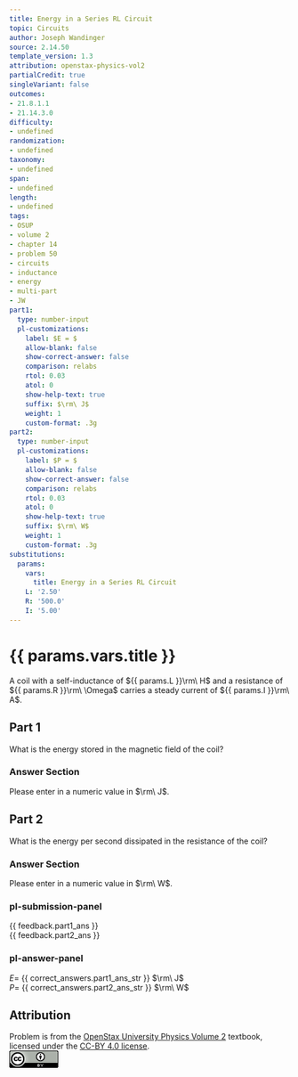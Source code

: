 ```yaml
---
title: Energy in a Series RL Circuit
topic: Circuits
author: Joseph Wandinger
source: 2.14.50
template_version: 1.3
attribution: openstax-physics-vol2
partialCredit: true
singleVariant: false
outcomes:
- 21.8.1.1
- 21.14.3.0
difficulty:
- undefined
randomization:
- undefined
taxonomy:
- undefined
span:
- undefined
length:
- undefined
tags:
- OSUP
- volume 2
- chapter 14
- problem 50
- circuits
- inductance
- energy
- multi-part
- JW
part1:
  type: number-input
  pl-customizations:
    label: $E = $
    allow-blank: false
    show-correct-answer: false
    comparison: relabs
    rtol: 0.03
    atol: 0
    show-help-text: true
    suffix: $\rm\ J$
    weight: 1
    custom-format: .3g
part2:
  type: number-input
  pl-customizations:
    label: $P = $
    allow-blank: false
    show-correct-answer: false
    comparison: relabs
    rtol: 0.03
    atol: 0
    show-help-text: true
    suffix: $\rm\ W$
    weight: 1
    custom-format: .3g
substitutions:
  params:
    vars:
      title: Energy in a Series RL Circuit
    L: '2.50'
    R: '500.0'
    I: '5.00'
---
```

# {{ params.vars.title }}
A coil with a self-inductance of ${{ params.L }}\rm\ H$ and a resistance of ${{ params.R }}\rm\ \Omega$ carries a steady current of ${{ params.I }}\rm\ A$.

## Part 1

What is the energy stored in the magnetic field of the coil?

### Answer Section

Please enter in a numeric value in $\rm\ J$.

## Part 2

What is the energy per second dissipated in the resistance of the coil?

### Answer Section

Please enter in a numeric value in $\rm\ W$.

### pl-submission-panel

{{ feedback.part1_ans }}<br>
{{ feedback.part2_ans }}

### pl-answer-panel

$E =$ {{ correct_answers.part1_ans_str }} $\rm\ J$<br>
$P =$ {{ correct_answers.part2_ans_str }} $\rm\ W$

## Attribution

Problem is from the [OpenStax University Physics Volume 2](https://openstax.org/details/books/university-physics-volume-2) textbook, licensed under the [CC-BY 4.0 license](https://creativecommons.org/licenses/by/4.0/).<br>![Image representing the Creative Commons 4.0 BY license.](https://raw.githubusercontent.com/firasm/bits/master/by.png)